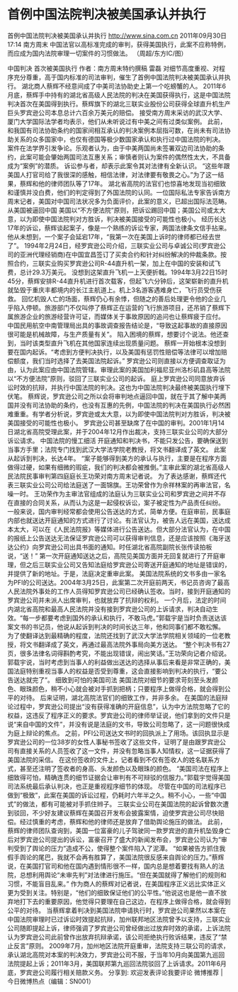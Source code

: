 # 首例中国法院判决被美国承认并执行

首例中国法院判决被美国承认并执行
http://www.sina.com.cn  2011年09月30日17:14  南方周末
中国法官以高标准完成的审判，获得美国执行，此案不应称特例，而应成为国内法院审理一切案件的习惯做法。 （周超/东方IC/图）

中国判决 首次被美国执行
作者：南方周末特约撰稿 雷磊
对细节高度重视、对程序充分尊重，高于国内标准的司法审判，催生了首例中国法院判决被美国承认并执行。
湖北商人蔡辉不经意间成了中美司法协助史上第一个吃螃蟹的人。
2011年6月底，蔡辉手中持有的湖北省高级人民法院的判决在美国获得执行，这是中国法院判决首次在美国得到执行。蔡辉旗下的湖北三联实业股份公司获得全球直升机生产巨头罗宾逊公司本息总计六百余万美元的赔偿。
接受南方周末采访的武汉大学、厦门大学国际法学者均表示，他们从未听说过有中美之间有过类似案例。
此前，和我国有司法协助条约的国家间相互承认的判决案例本屈指可数，在尚未有司法协助关系的众多国家中，也仅有德国等极少数国家承认和执行过中国法院的判决。
案件在法学界引发争论。乐观者认为，由于中美两国尚未签署双边司法协助的条约，此案可能会肇始两国司法互惠关系；审慎者则认为案件的偶然性太大，不具备成为“案例”的潜质。
诉讼参与者，却表示此案令其对法律有全新认识。
“这些年跟美国人打官司给了我很深的感触，相信法律，对法律要有敬畏之心。”为了这一结果，蔡辉和他的律师团队等了17年。
湖北省高院的法官们也惊喜地发现当初细致和谨慎并没白费，他们的判定得到了外国法院的认同。一位国际私法专家告诉南方周末记者，美国对中国司法状况多为负面评价，此案的意义，已超出国际法范畴。
从美国被逼回中国
美国以“不方便法院”原则，把诉讼踢回中国；美国公司或太大意，以为即使中国法院判对方胜诉，判决被美国接受的可能性也极小。
经历长达17年的诉讼，蔡辉谈起案子，像是一个熟练的诉讼专家，两国法律条文信手拈来。他从未想到，一个案子会延宕17年，“我第一次在美国上诉时的律师都已经去世了”。
1994年2月24日，经罗宾逊公司介绍，三联实业公司与卓诚公司(罗宾逊公司的亚洲代理经销商)在中国宜昌签订了买卖合约和针对纠纷解决的仲裁条款。按照合约，三联实业购买罗宾逊公司R-44直升机一架，加上在中国的安装和试飞费，总计29.3万美元。
没想到这架直升飞机一上天便折戟。1994年3月22日15时45分，蔡辉安排R-44直升机进行首次载客，但起飞六分钟后，这架崭新的直升机就坠毁于重庆丰都境内的长江主航道上。机上3名游客遇难身亡，飞行员受伤获救。
回忆机毁人亡的场面，蔡辉仍心有余悸，但随之的善后处理更令他的企业几乎陷入停顿。旅游部门不仅叫停了蔡辉正在运营的飞行旅游项目，还吊销了蔡辉下属旅游企业的旅游经营许可证，而媒体关于事故原因的追问也让蔡辉疲于应付。
中国民用航空中南管理局出具的事故调查报告结论是，“导致这起事故的直接原因很可能是机械故障，与生产质量有关”。
陷入困境的蔡辉，想要讨个说法。他还查到，当时该类型直升飞机在其他国家连续出现质量问题。
蔡辉一开始根本没想到要在国内起诉。“考虑到方便判决执行，以及美国有惩罚性赔偿等法律可以增加赔偿额度，我们当时选择了去美国法院起诉。”
罗宾逊公司则直接以方便调查取证为由，认为此案应由中国法院管辖。审理此案的美国加利福尼亚州洛杉矶县高等法院以“不方便法院”原则，驳回了三联实业公司的起诉。
庭上罗宾逊公司同意放弃诉讼时效的抗辩，并执行中国法院的判决。这也为中国法院判决最终被美国执行埋下伏笔。
蔡辉说，罗宾逊公司之所以会将审判地点逼回中国，就在于其了解中美两国并没有司法协助的条约，也没有互惠的先例，中国法院的判决在美国执行必然困难重重。有学者分析说，罗宾逊或太大意，以为即使中国法院判对方胜诉，判决被美国接受的可能性也极小。
罗宾逊公司甚至缺席了在中国的审判。2001年1月14日湖北省高院受理此案，并于2004年12月作出裁决，支持三联实业公司的大部分诉讼请求。
中国法院的慢工细活
开庭通知和判决书，不能只发公告，要确保送到当事方手里；法院专门找到武汉大学法学院老教授，将文书翻译成了英文。
此案从起诉到判决，长达4年。
“案子能够得到美方的承认与执行，主要是在程序方面做得过硬，如果有细微的瑕疵，我们的判决都会被推倒。”主审此案的湖北省高级人民法院民事审判第四庭庭长王功荣对南方周末记者说。
为了表达感谢，蔡辉还代表三联实业公司公司给法庭送了一面锦旗。王功荣曾作为佘祥林案的再审法官，名噪一时。
王功荣作为主审法官组成的法庭认为三联实业公司和罗宾逊之间并不存在直接的合同关系，从而认为这是一起侵权诉讼，案子被定性为产品责任纠纷。
一般来说，国内审判经常都会使用公告送达的方式，简单方便。在庭审前，民事庭内部也就送达开庭通知的方式进行了讨论。有法官认为，被告人远在美国，送达成本太大，可以在《人民法院报》等媒体进行公告送达。但大部分法官认为，在中国的报纸上公告送达无法保证罗宾逊公司可以获得审判信息，还是应该按照《海牙送达公约》向罗宾逊公司出具书面的通知。时任湖北省高院副院长张传读拍板说，“送！”
第一次开庭通知送达之后，高院见美国方面并无回复就进行了开庭审理，但之后三联实业公司又告知法庭给罗宾逊公司寄送开庭通知的地址是错误的，并提供了新的地址。于是，法庭决定重审此案。
美国法院系统的文书多由一家名为PFI的公司送达。2004年3月25日，此案第二次开庭前两天，书记员咨询了最高人民法院外事处的工作人员得知罗宾逊公司已经确认签收。当时，接到开庭通知的罗宾逊公司并未派人出席审判，也就放弃了抗辩的权利。
一个月后，法定的时间内湖北省高院和最高人民法院并没有接到罗宾逊公司的上诉请求，判决自动生效。“每一步都要考虑到国外的承认和执行，不敢马虎。”郭载宇是当时负责送达该案文书的书记员，他说从起诉到判决的时间长达三年，他和同事们都不敢松懈。
为了使翻译达到最精确的程度，法院还找到了武汉大学法学院相关领域的一位老教授，将文书翻译成了英文，再通过最高法院外事局向美方送达。
“整个判决书有27页，很多法律名词得斟酌考究，不能出现错误，闹出笑话。”王功荣向记者介绍说。
郭载宇说，当时考虑到当事人的利益做出送达的选择从事后来看是非常正确的，美国法庭特别重视当事人的权益是否受到尊重，这会直接影响到判决的执行，“要公告送达就完了”。
细致到可怕的美国司法
美国法院对细节的要求苛刻至头发颜色、眼珠颜色，稍不小心就会被对手抓到把柄；只要程序上做得合格，就会得到公平的对待。
后来证明，湖北高院法官们的细致工作，并非多余。
在美国的法庭辩论过程中，罗宾逊公司提出“没有获得准确的开庭信息”，认为中方法院忽略了它的权益，这违反了程序正义的要求。罗宾逊公司的律师举证说，他们拿到的文件只是说“来自中国的文件”，并没有说是法庭的文书，导致公司忽略了，这一问题很快成为庭上辩论的焦点。
之前，PFI公司送达文书时的回执派上了用场。该回执显示是罗宾逊公司的一位38岁的女性人事秘书签收了这些文件，证明了是由跟罗宾逊公司有直接关系的人员签收了这一文件，并没有忽略当事人知情权，这一证据获得了美国法院的采信。
在这份签收的文件上，记者看到不仅有签收人的姓名联系方式，甚至还注明了签收者的身高、头发颜色以及眼珠的颜色。
“美国司法在程序上细致得可怕，精确连贯的细节证据会让审判有不可辩驳的信服力。”郭载宇觉得美国司法系统最后承认判决，也正是重视程序细节的体现。
尽管在中国的司法程序已做到“极致”，此案在美国的诉讼过程，仍耗时六年半之久。稍不小心，一些“中国式”的做法，都有可能被对手抓住辫子。
三联实业公司在美国法院的起诉曾数次遭到驳回，不少好友建议蔡辉在美国召开发布会披露案情，迫使罗宾逊公司尽快赔偿。经过慎重的考虑，蔡辉和他的律师还是放弃了借助舆论施压的做法。
此前，蔡辉的律师团队查询到，美国一位富豪的儿子驾驶同一款罗宾逊的直升机坠毁身亡后对罗宾逊公司提出的诉讼，富豪召开了盛大的新闻发布会，罗宾逊公司认为“审判受到了舆论的压力”造成不公，使得整个案件陷入了泥潭。
“如果被告方抓住我假手舆论的尾巴，我就不会再有胜算了，美国法院很反感来自舆论的压力。”蔡辉说，在美国打官司和他在国内遇到情形很不一样，国内总是想着要找有熟人的法院，总想利用舆论“未审先判”对法律进行施压。“但在美国就得了解他们的规则和习惯，不能盲目乱来。”
作为商人的蔡辉对记者说，在美国程序正义远比实体正义更为受到关注。特别是，“他们的细致保证他们的公平性。”他说这也是他一直不放弃地打下去的重要原因，他觉得只要理在自己这边，在程序上做得合格，就会得到公平的对待。
当蔡辉拿着判决到美国法院申请执行时，罗宾逊公司果然以本案在中国法院审理时已过诉讼时效提起抗辩，加州联邦地区法院曾予以支持，三联实业公司随即提起上诉，律师强调了罗宾逊公司曾经做出过放弃时效的承诺，上诉法院认为罗宾逊公司此前曾作出放弃抗辩承诺，该公司拒绝执行败诉结果，违反了“禁止反言”原则。
2009年7月，加州地区法院开庭重审，法院支持三联公司的请求，承认湖北高院对本案的判决效力，罗宾逊公司不服，于当年10月向美国第九巡回法院提起上诉；2011年3月，美国联邦第九巡回法院驳回了上诉请求。2011年6月底，罗宾逊公司履行相关赔款义务。
分享到: 欢迎发表评论我要评论
微博推荐 | 今日微博热点（编辑：SN001）

